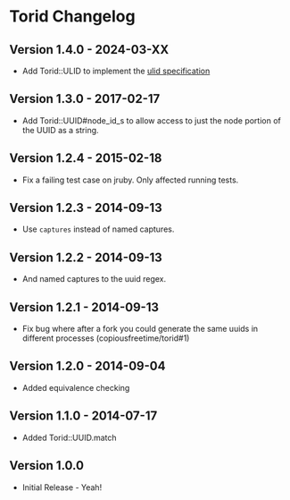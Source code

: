 # Torid Changelog
## Version 1.4.0 - 2024-03-XX

* Add Torid::ULID to implement the [ulid specification](https://github.com/ulid/spec)

## Version 1.3.0 - 2017-02-17

* Add Torid::UUID#node_id_s to allow access to just the node portion
  of the UUID as a string.

## Version 1.2.4 - 2015-02-18

* Fix a failing test case on jruby. Only affected running tests.

## Version 1.2.3 - 2014-09-13

* Use `captures` instead of named captures.

## Version 1.2.2 - 2014-09-13

* And named captures to the uuid regex.

## Version 1.2.1 - 2014-09-13

* Fix bug where after a fork you could generate the same uuids in different
  processes (copiousfreetime/torid#1)

## Version 1.2.0 - 2014-09-04

* Added equivalence checking

## Version 1.1.0 - 2014-07-17

* Added Torid::UUID.match

## Version 1.0.0

* Initial Release - Yeah!


